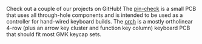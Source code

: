 Check out a couple of our projects on GitHub! The [pin-check](https://github.com/htpkbs/pin-check) is a small PCB that uses all through-hole components and is intended to be used as a controller for hand-wired keyboard builds. The [orch](https://github.com/htpkbs/orch) is a mostly ortholinear 4-row (plus an arrow key cluster and function key column) keyboard PCB that should fit most GMK keycap sets.

